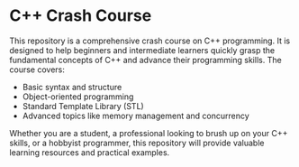 # C++ Crash Course

This repository is a comprehensive crash course on C++ programming. It is designed to help beginners and intermediate learners quickly grasp the fundamental concepts of C++ and advance their programming skills. The course covers:

- Basic syntax and structure
- Object-oriented programming
- Standard Template Library (STL)
- Advanced topics like memory management and concurrency

Whether you are a student, a professional looking to brush up on your C++ skills, or a hobbyist programmer, this repository will provide valuable learning resources and practical examples.
